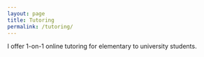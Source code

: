 ```yaml
---
layout: page
title: Tutoring
permalink: /tutoring/
---
```


I offer 1-on-1 online tutoring for elementary to university students.